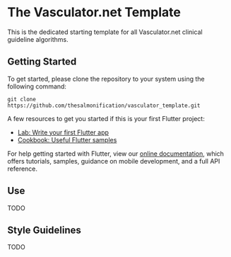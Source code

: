 # The Vasculator.net Template

This is the dedicated starting template for all Vasculator.net clinical guideline algorithms. 

## Getting Started

To get started, please clone the repository to your system using the following command: 

```git clone https://github.com/thesalmonification/vasculator_template.git```

A few resources to get you started if this is your first Flutter project:

- [Lab: Write your first Flutter app](https://flutter.dev/docs/get-started/codelab)
- [Cookbook: Useful Flutter samples](https://flutter.dev/docs/cookbook)

For help getting started with Flutter, view our
[online documentation](https://flutter.dev/docs), which offers tutorials,
samples, guidance on mobile development, and a full API reference.

## Use

TODO

## Style Guidelines

TODO
